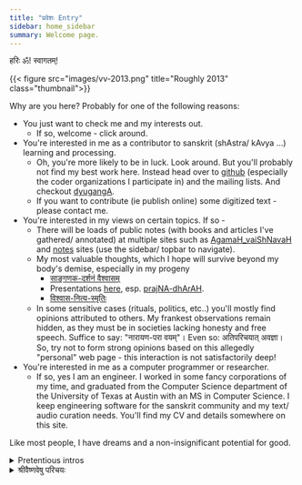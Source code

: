 ```yaml
---
title: "प्रवेशः Entry"
sidebar: home_sidebar
summary: Welcome page.
---
```


हरिः ॐ! स्वागतम्!

{{< figure src="images/vv-2013.png" title="Roughly 2013" class="thumbnail">}}

Why are you here? Probably for one of the following reasons:

- You just want to check me and my interests out.
  - If so, welcome - click around.
- You're interested in me as a contributor to sanskrit (shAstra/ kAvya ...) learning and processing.
  - Oh, you're more likely to be in luck. Look around. But you'll probably not find my best work here. Instead head over to [github](https://github.com/vvasuki) (especially the coder organizations I participate in) and the mailing lists. And checkout [dyugangA](https://sanskrit.github.io/groups/dyuganga/).
  - If you want to contribute (ie publish online) some digitized text - please contact me.
- You're interested in my views on certain topics. If so -
  - There will be loads of public notes (with books and articles I've gathered/ annotated) at multiple sites such as [AgamaH_vaiShNavaH](AgamaH_vaiShNavaH/) and [notes](notes/) sites (use the sidebar/ topbar to navigate).
  - My most valuable thoughts, which I hope will survive beyond my body's demise, especially in my progeny 
    - [साङ्गणक-दर्शनं वैश्वासम्](/AgamaH/AryaH/hinduism/branches/sAngaNakaH/vaishvAsam/)
    - Presentations [here](/kriyA-nishchayaH/meta-ritual/presentations/), esp. [prajNA-dhArAH](/kriyA-nishchayaH/meta-ritual/presentations/praJNA-dhArAH_saMskRtaM).
    - [विश्वास-नित्य-स्मृतिः](/kAvyam/laxyam/padyam/vishvAsaH/saMyamaH/vishvAsa-nitya-smRtiH)
  - In some sensitive cases (rituals, politics, etc..) you'll mostly find opinions attributed to others. My frankest observations remain hidden, as they must be in societies lacking honesty and free speech. Suffice to say: "नारायण-परा वयम्"। Even so: अतिपरिचयात् अवज्ञा। So, try not to form strong opinions based on this allegedly "personal" web page - this interaction is not satisfactorily deep!
- You're interested in me as a computer programmer or researcher.
  - If so, yes I am an engineer. I worked in some fancy corporations of my time, and graduated from the Computer Science department of the University of Texas at Austin with an MS in Computer Science. I keep engineering software for the sanskrit community and my text/ audio curation needs. You'll find my CV and details somewhere on this site.

Like most people, I have dreams and a non-insignificant potential for good. 

<details><summary>Pretentious intros</summary>

Some pretentious intros I originally wrote for myself in the third person for some lectures:

विश्वासो वासुकिपुत्रो जामदग्न्यो
भगवत्कैङ्कर्यैकरसिको गृहस्थाश्रमोचितैः पञ्चमहायज्ञैर् यथाशास्त्रं यथाशक्ति च सोल्लासं भारतवर्षे कर्णाटेषु कल्याणपुर्यां वर्तमानः,  
भगवत्प्रीत्यर्थं स्वाधीत्यै स्वापत्यादिशिक्षणानुकूल्याय च  
द्युगङ्गाख्येन प्राचीनग्रन्थोद्धारप्रकाशनोद्यमं https://sanskrit.github.io/groups/dyuganga/ इत्यत्र दृश्यमानं चालयन्  
यथासम्भवं सज्जनसहकारं भगवदनुमतं काङ्क्षते।  
सम्प्रदायाद्यभिनिवेशं विना प्रमाणपरतन्त्रतया शास्त्रकाव्याद्यनुसन्धाने विशिष्टा रुचिः।  
ततो विस्तारो ऽत्र - https://vishvasa.github.io/ ।

Vishvāsa, son of Vāsuki, is a practicing Hindu, a lover of both hard rationality and tender aesthetic sensitivity. He is content following the three life-values (puruṣartha-s), cognizant of his gratitude towards the deva-s, sages, his ancestors, society and nature at large. He spends much of his free time learning, propagating and adding to saṃskṛta shāstra-s and kāvya-s - especially see https://sanskrit.github.io/groups/dyuganga/. He also follows and occassionally debates on a wide variety of issues affecting the Hindu ethos and humanity in general. He speaks Saṃskṛtam, Kannaḍa, Hindī, Hebbār Tamiḷ and English - in roughly that order of preference. Originally from southern Karnāṭaka, his body is borne by the ??? area. He was a professional computer programmer, and has sampled academic research - and occasionally utilizes those skills for his projects. Other interests include snowboarding, music, films, hiking, web surfing etc.. He organizes some of his thoughts at [vishvAsa.github.io](http://vishvAsa.github.io) and welcomes comments and criticism.
</details>

<details><summary>श्रीवैष्णवेषु परिचयः</summary>

दादस्य मे नाम विश्वास इति।  
कल्याणपुर्यां वासः, गृहस्थः,  
काञ्चीतातार्येभ्यो लब्धपञ्चसंस्कारः,  
सारसारज्ञ-राजगोपालार्य-सुत-लक्ष्मीनृसिंह-च्छात्रश् च।  

श्रीवैष्णवग्रन्थानाम् उट्टङ्क्यान्तर्जाले मादृश-भागवत-प्रयोजनाय रक्षणेनानुज्ञाकैङ्कर्ये दासस्याभिनिवेशः।  
</details>
